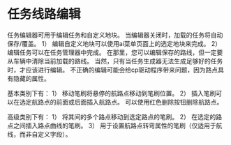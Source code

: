 # 任务线路编辑


任务编辑器可用于编辑任务和自定义地块。
当编辑器关闭时，加载的任务将自动保存/覆盖。
1） 编辑自定义地块可以使用ai菜单页面上的选定地块来完成。
2） 编辑任务可以在任务管理器中完成。
在那里，您可以编辑保存的路线，但一定要从车辆中清除当前加载的路线。
当然，只有当任务生成器无法生成足够好的任务时，才应该进行编辑。
不正确的编辑可能会给cp驱动程序带来问题，因为路点具有隐藏的属性。



基本类别下有：
1） 移动笔刷将悬停的航路点移动到笔刷位置。
2） 插入笔刷可以在选定航路点的前面或后面插入航路点。
可以使用红色删除按钮删除航路点。



高级类别下有：
1） 将其间的多个路点移动到选定路点的笔刷。
2） 在选定的路点之间插入路点曲线的笔刷。
3） 用于设置航路点转弯属性的笔刷（仅适用于航线，而非自定义字段）。


